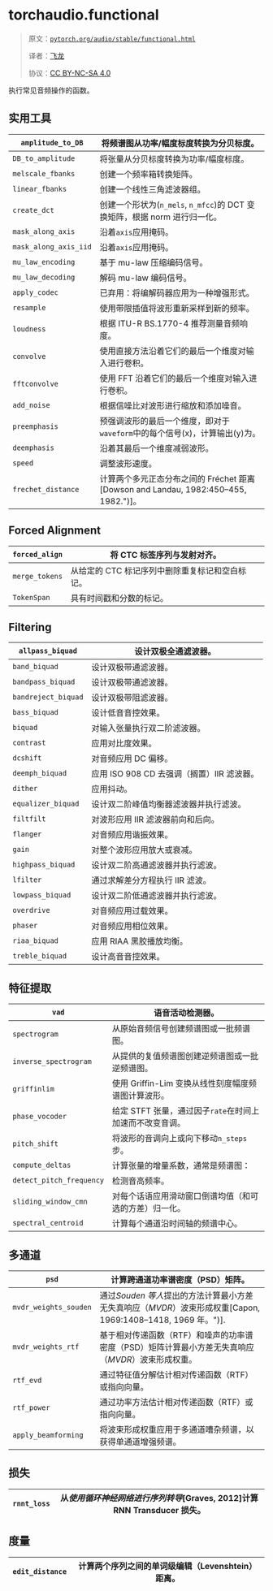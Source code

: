 # torchaudio.functional

> 原文：[`pytorch.org/audio/stable/functional.html`](https://pytorch.org/audio/stable/functional.html)
>
> 译者：[飞龙](https://github.com/wizardforcel)
>
> 协议：[CC BY-NC-SA 4.0](http://creativecommons.org/licenses/by-nc-sa/4.0/)


执行常见音频操作的函数。

## 实用工具

| `amplitude_to_DB` | 将频谱图从功率/幅度标度转换为分贝标度。 |
| --- | --- |
| `DB_to_amplitude` | 将张量从分贝标度转换为功率/幅度标度。 |
| `melscale_fbanks` | 创建一个频率箱转换矩阵。 |
| `linear_fbanks` | 创建一个线性三角滤波器组。 |
| `create_dct` | 创建一个形状为(`n_mels`, `n_mfcc`)的 DCT 变换矩阵，根据 norm 进行归一化。 |
| `mask_along_axis` | 沿着`axis`应用掩码。 |
| `mask_along_axis_iid` | 沿着`axis`应用掩码。 |
| `mu_law_encoding` | 基于 mu-law 压缩编码信号。 |
| `mu_law_decoding` | 解码 mu-law 编码信号。 |
| `apply_codec` | 已弃用：将编解码器应用为一种增强形式。 |
| `resample` | 使用带限插值将波形重新采样到新的频率。 |
| `loudness` | 根据 ITU-R BS.1770-4 推荐测量音频响度。 |
| `convolve` | 使用直接方法沿着它们的最后一个维度对输入进行卷积。 |
| `fftconvolve` | 使用 FFT 沿着它们的最后一个维度对输入进行卷积。 |
| `add_noise` | 根据信噪比对波形进行缩放和添加噪音。 |
| `preemphasis` | 预强调波形的最后一个维度，即对于`waveform`中的每个信号\(x\)，计算输出\(y\)为。 |
| `deemphasis` | 沿着其最后一个维度减弱波形。 |
| `speed` | 调整波形速度。 |
| `frechet_distance` | 计算两个多元正态分布之间的 Fréchet 距离[Dowson and Landau, 1982:450–455, 1982.")]。 |

## Forced Alignment

| `forced_align` | 将 CTC 标签序列与发射对齐。 |
| --- | --- |
| `merge_tokens` | 从给定的 CTC 标记序列中删除重复标记和空白标记。 |
| `TokenSpan` | 具有时间戳和分数的标记。 |

## Filtering

| `allpass_biquad` | 设计双极全通滤波器。 |
| --- | --- |
| `band_biquad` | 设计双极带通滤波器。 |
| `bandpass_biquad` | 设计双极带通滤波器。 |
| `bandreject_biquad` | 设计双极带阻滤波器。 |
| `bass_biquad` | 设计低音音控效果。 |
| `biquad` | 对输入张量执行双二阶滤波器。 |
| `contrast` | 应用对比度效果。 |
| `dcshift` | 对音频应用 DC 偏移。 |
| `deemph_biquad` | 应用 ISO 908 CD 去强调（搁置）IIR 滤波器。 |
| `dither` | 应用抖动。 |
| `equalizer_biquad` | 设计双二阶峰值均衡器滤波器并执行滤波。 |
| `filtfilt` | 对波形应用 IIR 滤波器前向和后向。 |
| `flanger` | 对音频应用谐振效果。 |
| `gain` | 对整个波形应用放大或衰减。 |
| `highpass_biquad` | 设计双二阶高通滤波器并执行滤波。 |
| `lfilter` | 通过求解差分方程执行 IIR 滤波。 |
| `lowpass_biquad` | 设计双二阶低通滤波器并执行滤波。 |
| `overdrive` | 对音频应用过载效果。 |
| `phaser` | 对音频应用相位效果。 |
| `riaa_biquad` | 应用 RIAA 黑胶播放均衡。 |
| `treble_biquad` | 设计高音音控效果。 |

## 特征提取

| `vad` | 语音活动检测器。 |
| --- | --- |
| `spectrogram` | 从原始音频信号创建频谱图或一批频谱图。 |
| `inverse_spectrogram` | 从提供的复值频谱图创建逆频谱图或一批逆频谱图。 |
| `griffinlim` | 使用 Griffin-Lim 变换从线性刻度幅度频谱图计算波形。 |
| `phase_vocoder` | 给定 STFT 张量，通过因子`rate`在时间上加速而不改变音调。 |
| `pitch_shift` | 将波形的音调向上或向下移动`n_steps`步。 |
| `compute_deltas` | 计算张量的增量系数，通常是频谱图： |
| `detect_pitch_frequency` | 检测音高频率。 |
| `sliding_window_cmn` | 对每个话语应用滑动窗口倒谱均值（和可选的方差）归一化。 |
| `spectral_centroid` | 计算每个通道沿时间轴的频谱中心。 |

## 多通道

| `psd` | 计算跨通道功率谱密度（PSD）矩阵。 |
| --- | --- |
| `mvdr_weights_souden` | 通过*Souden 等人*提出的方法计算最小方差无失真响应（*MVDR*）波束形成权重[Capon, 1969:1408–1418, 1969 年。")]. |
| `mvdr_weights_rtf` | 基于相对传递函数（RTF）和噪声的功率谱密度（PSD）矩阵计算最小方差无失真响应（*MVDR*）波束形成权重。 |
| `rtf_evd` | 通过特征值分解估计相对传递函数（RTF）或指向向量。 |
| `rtf_power` | 通过功率方法估计相对传递函数（RTF）或指向向量。 |
| `apply_beamforming` | 将波束形成权重应用于多通道嘈杂频谱，以获得单通道增强频谱。 |

## 损失

| `rnnt_loss` | 从*使用循环神经网络进行序列转导*[Graves, 2012]计算 RNN Transducer 损失。 |
| --- | --- |

## 度量

| `edit_distance` | 计算两个序列之间的单词级编辑（Levenshtein）距离。 |
| --- | --- |
